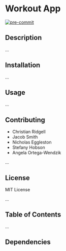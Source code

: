 # Workout App 
<!-- BADGIE TIME -->

[![pre-commit](https://img.shields.io/badge/pre--commit-enabled-brightgreen?logo=pre-commit)](https://github.com/pre-commit/pre-commit)

<!-- END BADGIE TIME -->


## Description


...

## Installation


...

## Usage


...

## Contributing
- Christian Ridgell
- Jacob Smith
- Nicholas Eggleston
- Stefany Hobson
- Angela Ortega-Wendzik

...

## License
MIT License

...

## Table of Contents



...
## Dependencies





